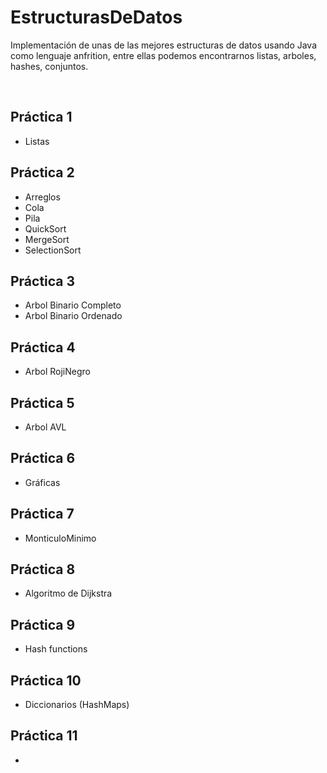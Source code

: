 # EstructurasDeDatos
Implementación de unas de las mejores estructuras de datos usando Java como lenguaje anfrition, entre ellas podemos encontrarnos listas, arboles, hashes, conjuntos.

<br>

## Práctica 1 

- Listas

## Práctica 2 

- Arreglos 
- Cola 
- Pila 
- QuickSort 
- MergeSort 
- SelectionSort 

## Práctica 3

- Arbol Binario Completo 
- Arbol Binario Ordenado 

## Práctica 4 

- Arbol RojiNegro 

## Práctica 5 

- Arbol AVL 

## Práctica 6 

- Gráficas

## Práctica 7 

- MonticuloMinimo 

## Práctica 8 

- Algoritmo de Dijkstra 

## Práctica 9 

- Hash functions

## Práctica 10 

- Diccionarios (HashMaps)

## Práctica 11 

- 
